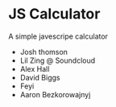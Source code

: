 # JS Calculator
A simple javescripe calculator

* Josh thomson
* Lil Zing @ Soundcloud
* Alex Hall
* David Biggs
* Feyi
* Aaron Bezkorowajnyj